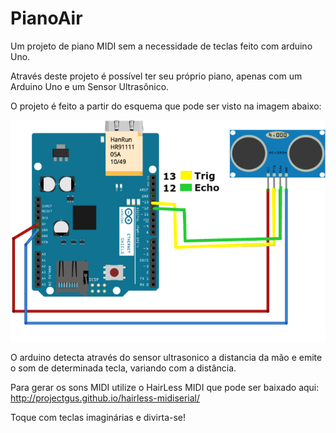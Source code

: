 # PianoAir
Um projeto de piano MIDI sem a necessidade de teclas feito com arduino Uno.


Através deste projeto é possível ter seu próprio piano, apenas com um Arduino Uno e um Sensor Ultrasônico.

O projeto é feito a partir do esquema que pode ser visto na imagem abaixo:

![Alt text](https://github.com/suzanasvm/PianoAir/blob/master/Piano_air_Arduino.png?raw=true "Piano Air")

O arduino detecta através do sensor ultrasonico a distancia da mão e emite o som de determinada tecla, variando com a distância.

Para gerar os sons MIDI utilize o HairLess MIDI que pode ser baixado aqui: http://projectgus.github.io/hairless-midiserial/

Toque com teclas imaginárias e divirta-se!
